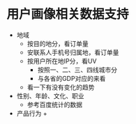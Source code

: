 用户画像相关数据支持
====================

- 地域
    + 按目的地分，看订单量
    + 安联系人手机号归属地，看订单量
    + 按用户所在地IP分，看UV
        + 按照一、二、三、四线城市分
        + 与各省的GDP对应的来看
    + 看一下有没有变化的趋势
- 性别、年龄、文化、职业
    + 参考百度统计的数据
- 产品行为
    + 
